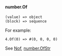 #### number.Of

``` suneido
(value) => object
(block) => sequence
```

For example:

``` suneido
4.Of(0) => #(0, 0, 0, 0)
```

See [Nof](<../Nof.md>), [number.OfStr](<number.OfStr.md>)